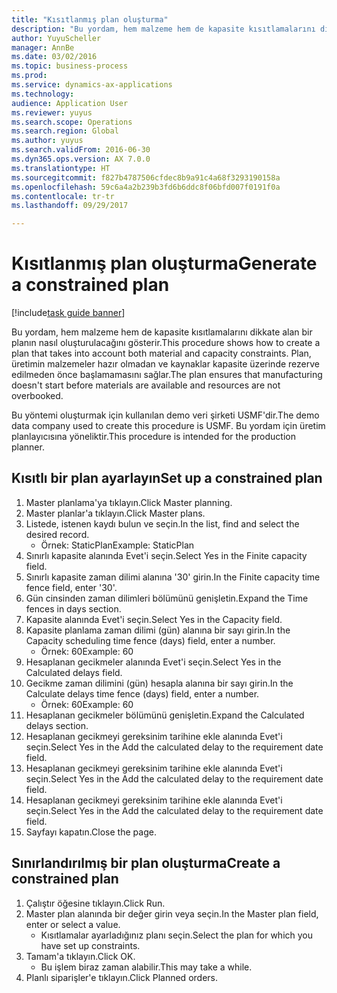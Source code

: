 ```yaml
--- 
title: "Kısıtlanmış plan oluşturma"
description: "Bu yordam, hem malzeme hem de kapasite kısıtlamalarını dikkate alan bir planın nasıl oluşturulacağını gösterir."
author: YuyuScheller
manager: AnnBe
ms.date: 03/02/2016
ms.topic: business-process
ms.prod: 
ms.service: dynamics-ax-applications
ms.technology: 
audience: Application User
ms.reviewer: yuyus
ms.search.scope: Operations
ms.search.region: Global
ms.author: yuyus
ms.search.validFrom: 2016-06-30
ms.dyn365.ops.version: AX 7.0.0
ms.translationtype: HT
ms.sourcegitcommit: f827b4787506cfdec8b9a91c4a68f3293190158a
ms.openlocfilehash: 59c6a4a2b239b3fd6b6ddc8f06bfd007f0191f0a
ms.contentlocale: tr-tr
ms.lasthandoff: 09/29/2017

---
```

# <a name="generate-a-constrained-plan"></a><span data-ttu-id="c6d67-103">Kısıtlanmış plan oluşturma</span><span class="sxs-lookup"><span data-stu-id="c6d67-103">Generate a constrained plan</span></span>

[!include[task guide banner](../../includes/task-guide-banner.md)]

<span data-ttu-id="c6d67-104">Bu yordam, hem malzeme hem de kapasite kısıtlamalarını dikkate alan bir planın nasıl oluşturulacağını gösterir.</span><span class="sxs-lookup"><span data-stu-id="c6d67-104">This procedure shows how to create a plan that takes into account both material and capacity constraints.</span></span> <span data-ttu-id="c6d67-105">Plan, üretimin malzemeler hazır olmadan ve kaynaklar kapasite üzerinde rezerve edilmeden önce başlamamasını sağlar.</span><span class="sxs-lookup"><span data-stu-id="c6d67-105">The plan ensures that manufacturing doesn't start before materials are available and resources are not overbooked.</span></span> 

<span data-ttu-id="c6d67-106">Bu yöntemi oluşturmak için kullanılan demo veri şirketi USMF'dir.</span><span class="sxs-lookup"><span data-stu-id="c6d67-106">The demo data company used to create this procedure is USMF.</span></span> <span data-ttu-id="c6d67-107">Bu yordam için üretim planlayıcısına yöneliktir.</span><span class="sxs-lookup"><span data-stu-id="c6d67-107">This procedure is intended for the production planner.</span></span>


## <a name="set-up-a-constrained-plan"></a><span data-ttu-id="c6d67-108">Kısıtlı bir plan ayarlayın</span><span class="sxs-lookup"><span data-stu-id="c6d67-108">Set up a constrained plan</span></span>
1. <span data-ttu-id="c6d67-109">Master planlama'ya tıklayın.</span><span class="sxs-lookup"><span data-stu-id="c6d67-109">Click Master planning.</span></span>
2. <span data-ttu-id="c6d67-110">Master planlar'a tıklayın.</span><span class="sxs-lookup"><span data-stu-id="c6d67-110">Click Master plans.</span></span>
3. <span data-ttu-id="c6d67-111">Listede, istenen kaydı bulun ve seçin.</span><span class="sxs-lookup"><span data-stu-id="c6d67-111">In the list, find and select the desired record.</span></span>
    * <span data-ttu-id="c6d67-112">Örnek: StaticPlan</span><span class="sxs-lookup"><span data-stu-id="c6d67-112">Example: StaticPlan</span></span>  
4. <span data-ttu-id="c6d67-113">Sınırlı kapasite alanında Evet'i seçin.</span><span class="sxs-lookup"><span data-stu-id="c6d67-113">Select Yes in the Finite capacity field.</span></span>
5. <span data-ttu-id="c6d67-114">Sınırlı kapasite zaman dilimi alanına '30' girin.</span><span class="sxs-lookup"><span data-stu-id="c6d67-114">In the Finite capacity time fence field, enter '30'.</span></span>
6. <span data-ttu-id="c6d67-115">Gün cinsinden zaman dilimleri bölümünü genişletin.</span><span class="sxs-lookup"><span data-stu-id="c6d67-115">Expand the Time fences in days section.</span></span>
7. <span data-ttu-id="c6d67-116">Kapasite alanında Evet'i seçin.</span><span class="sxs-lookup"><span data-stu-id="c6d67-116">Select Yes in the Capacity field.</span></span>
8. <span data-ttu-id="c6d67-117">Kapasite planlama zaman dilimi (gün) alanına bir sayı girin.</span><span class="sxs-lookup"><span data-stu-id="c6d67-117">In the Capacity scheduling time fence (days) field, enter a number.</span></span>
    * <span data-ttu-id="c6d67-118">Örnek: 60</span><span class="sxs-lookup"><span data-stu-id="c6d67-118">Example: 60</span></span>  
9. <span data-ttu-id="c6d67-119">Hesaplanan gecikmeler alanında Evet'i seçin.</span><span class="sxs-lookup"><span data-stu-id="c6d67-119">Select Yes in the Calculated delays field.</span></span>
10. <span data-ttu-id="c6d67-120">Gecikme zaman dilimini (gün) hesapla alanına bir sayı girin.</span><span class="sxs-lookup"><span data-stu-id="c6d67-120">In the Calculate delays time fence (days) field, enter a number.</span></span>
    * <span data-ttu-id="c6d67-121">Örnek: 60</span><span class="sxs-lookup"><span data-stu-id="c6d67-121">Example: 60</span></span>  
11. <span data-ttu-id="c6d67-122">Hesaplanan gecikmeler bölümünü genişletin.</span><span class="sxs-lookup"><span data-stu-id="c6d67-122">Expand the Calculated delays section.</span></span>
12. <span data-ttu-id="c6d67-123">Hesaplanan gecikmeyi gereksinim tarihine ekle alanında Evet'i seçin.</span><span class="sxs-lookup"><span data-stu-id="c6d67-123">Select Yes in the Add the calculated delay to the requirement date field.</span></span>
13. <span data-ttu-id="c6d67-124">Hesaplanan gecikmeyi gereksinim tarihine ekle alanında Evet'i seçin.</span><span class="sxs-lookup"><span data-stu-id="c6d67-124">Select Yes in the Add the calculated delay to the requirement date field.</span></span>
14. <span data-ttu-id="c6d67-125">Hesaplanan gecikmeyi gereksinim tarihine ekle alanında Evet'i seçin.</span><span class="sxs-lookup"><span data-stu-id="c6d67-125">Select Yes in the Add the calculated delay to the requirement date field.</span></span>
15. <span data-ttu-id="c6d67-126">Sayfayı kapatın.</span><span class="sxs-lookup"><span data-stu-id="c6d67-126">Close the page.</span></span>

## <a name="create-a-constrained-plan"></a><span data-ttu-id="c6d67-127">Sınırlandırılmış bir plan oluşturma</span><span class="sxs-lookup"><span data-stu-id="c6d67-127">Create a constrained plan</span></span>
1. <span data-ttu-id="c6d67-128">Çalıştır öğesine tıklayın.</span><span class="sxs-lookup"><span data-stu-id="c6d67-128">Click Run.</span></span>
2. <span data-ttu-id="c6d67-129">Master plan alanında bir değer girin veya seçin.</span><span class="sxs-lookup"><span data-stu-id="c6d67-129">In the Master plan field, enter or select a value.</span></span>
    * <span data-ttu-id="c6d67-130">Kısıtlamalar ayarladığınız planı seçin.</span><span class="sxs-lookup"><span data-stu-id="c6d67-130">Select the plan for which you have set up constraints.</span></span>  
3. <span data-ttu-id="c6d67-131">Tamam'a tıklayın.</span><span class="sxs-lookup"><span data-stu-id="c6d67-131">Click OK.</span></span>
    * <span data-ttu-id="c6d67-132">Bu işlem biraz zaman alabilir.</span><span class="sxs-lookup"><span data-stu-id="c6d67-132">This may take a while.</span></span>  
4. <span data-ttu-id="c6d67-133">Planlı siparişler'e tıklayın.</span><span class="sxs-lookup"><span data-stu-id="c6d67-133">Click Planned orders.</span></span>


